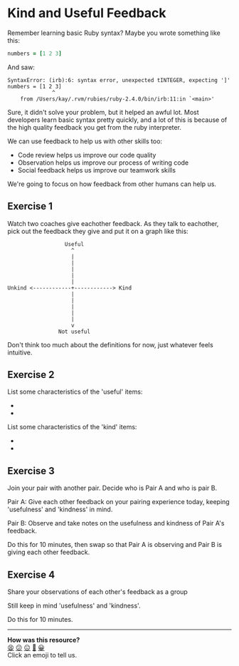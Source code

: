 Kind and Useful Feedback
========================

Remember learning basic Ruby syntax? Maybe you wrote something like this:

```ruby
numbers = [1 2 3]
```

And saw:

```
SyntaxError: (irb):6: syntax error, unexpected tINTEGER, expecting ']'
numbers = [1 2 3]
              ^
	from /Users/kay/.rvm/rubies/ruby-2.4.0/bin/irb:11:in `<main>'
```

Sure, it didn't solve your problem, but it helped an awful lot. Most developers learn basic syntax pretty quickly, and a lot of this is because of the high quality feedback you get from the ruby interpreter.

We can use feedback to help us with other skills too:

* Code review helps us improve our code quality
* Observation helps us improve our process of writing code
* Social feedback helps us improve our teamwork skills

We're going to focus on how feedback from other humans can help us.

## Exercise 1

Watch two coaches give eachother feedback. As they talk to eachother, pick out the feedback they give and put it on a graph like this:

```
                  Useful
                    ^
                    |
                    |
                    |
                    |
                    |
Unkind <------------+------------> Kind
                    |            
                    |
                    |
                    |
                    |
                    v
                Not useful
```

Don't think too much about the definitions for now, just whatever feels intuitive.

## Exercise 2

List some characteristics of the 'useful' items:

*
*

List some characteristics of the 'kind' items:

*
*

## Exercise 3

Join your pair with another pair. Decide who is Pair A and who is pair B.

Pair A: Give each other feedback on your pairing experience today, keeping 'usefulness' and 'kindness' in mind.

Pair B: Observe and take notes on the usefulness and kindness of Pair A's feedback.

Do this for 10 minutes, then swap so that Pair A is observing and Pair B is giving each other feedback.

## Exercise 4

Share your observations of each other's feedback as a group

Still keep in mind 'usefulness' and 'kindness'.

Do this for 10 minutes.

<!-- BEGIN GENERATED SECTION DO NOT EDIT -->

---

**How was this resource?**  
[😫](https://airtable.com/shrUJ3t7KLMqVRFKR?prefill_Repository=skills-workshops&prefill_File=practicals/kind_and_useful_feedback.md&prefill_Sentiment=😫) [😕](https://airtable.com/shrUJ3t7KLMqVRFKR?prefill_Repository=skills-workshops&prefill_File=practicals/kind_and_useful_feedback.md&prefill_Sentiment=😕) [😐](https://airtable.com/shrUJ3t7KLMqVRFKR?prefill_Repository=skills-workshops&prefill_File=practicals/kind_and_useful_feedback.md&prefill_Sentiment=😐) [🙂](https://airtable.com/shrUJ3t7KLMqVRFKR?prefill_Repository=skills-workshops&prefill_File=practicals/kind_and_useful_feedback.md&prefill_Sentiment=🙂) [😀](https://airtable.com/shrUJ3t7KLMqVRFKR?prefill_Repository=skills-workshops&prefill_File=practicals/kind_and_useful_feedback.md&prefill_Sentiment=😀)  
Click an emoji to tell us.

<!-- END GENERATED SECTION DO NOT EDIT -->
